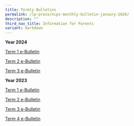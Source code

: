 ```yaml
---
title: Termly Bulletins
permalink: /lp-press/ncps-monthly-bulletin-january-2020/
description: ""
third_nav_title: Information for Parents
variant: markdown
---
```

**Year 2024**

<a target="\_blank" href="https://online.flipbuilder.com/ncps/lpky/">Term 1 e-Bulletin</a>

<a target="\_blank" href="https://online.flipbuilder.com/ncps/kvzq/">Term 2 e-Bulletin</a>

<a target="\_blank" href="https://online.flipbuilder.com/ncps/kvzq/">Term 3 e-Bulletin</a>

**Year 2023**

<a target="\_blank" href="https://online.flipbuilder.com/ncps/vlsr/">Term 1 e-Bulletin</a>

<a target="\_blank" href="https://online.flipbuilder.com/ncps/wtkz/">Term 2 e-Bulletin</a>

<a target="\_blank" href="https://online.flipbuilder.com/ncps/pfre/">Term 3 e-Bulletin</a>

<a target="\_blank" href="https://online.flipbuilder.com/ncps/rnlv/">Term 4 e-Bulletin</a>